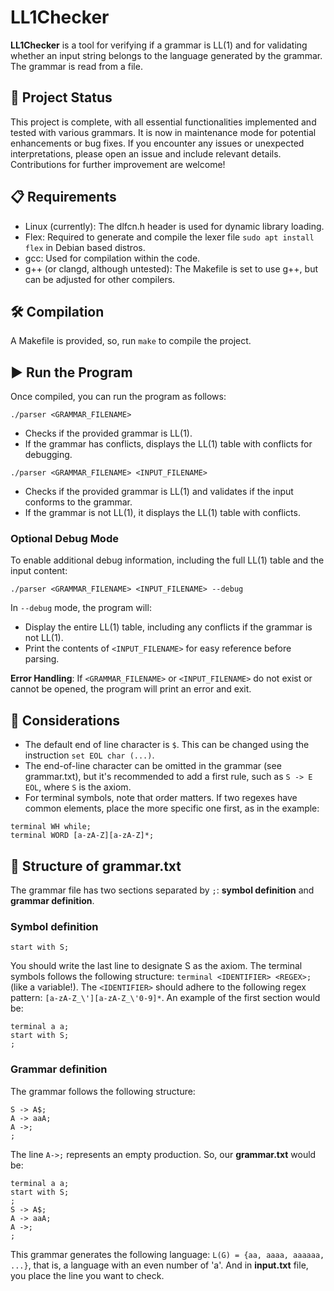 # LL1Checker
**LL1Checker** is a tool for verifying if a grammar is LL(1) and for validating whether an input string belongs to the language generated by the grammar. The grammar is read from a file.

## 🚀 Project Status
This project is complete, with all essential functionalities implemented and tested with various grammars. It is now in maintenance mode for potential enhancements or bug fixes. 
If you encounter any issues or unexpected interpretations, please open an issue and include relevant details. Contributions for further improvement are welcome!


## 📋 Requirements
- Linux (currently): The dlfcn.h header is used for dynamic library loading.
- Flex: Required to generate and compile the lexer file `sudo apt install flex` in Debian based distros.
- gcc: Used for compilation within the code.
- g++ (or clangd, although untested): The Makefile is set to use g++, but can be adjusted for other compilers.

## 🛠️ Compilation
A Makefile is provided, so, run `make` to compile the project.

## ▶️ Run the Program
Once compiled, you can run the program as follows:
~~~
./parser <GRAMMAR_FILENAME>
~~~ 
- Checks if the provided grammar is LL(1). 
- If the grammar has conflicts, displays the LL(1) table with conflicts for debugging. 
~~~
./parser <GRAMMAR_FILENAME> <INPUT_FILENAME>
~~~
- Checks if the provided grammar is LL(1) and validates if the input conforms to the grammar.
- If the grammar is not LL(1), it displays the LL(1) table with conflicts.

### Optional Debug Mode
To enable additional debug information, including the full LL(1) table and the input content:
~~~
./parser <GRAMMAR_FILENAME> <INPUT_FILENAME> --debug
~~~
In `--debug` mode, the program will:
- Display the entire LL(1) table, including any conflicts if the grammar is not LL(1).
- Print the contents of `<INPUT_FILENAME>` for easy reference before parsing.

**Error Handling**: 
If `<GRAMMAR_FILENAME>` or `<INPUT_FILENAME>` do not exist or cannot be opened, the program will print an error and exit.

## 📌 Considerations
- The default end of line character is `$`. This can be changed using the instruction `set EOL char (...)`. 
- The end-of-line character can be omitted in the grammar (see grammar.txt), but it's recommended to add a first rule, such as `S -> E EOL`, where `S` is the axiom.
- For terminal symbols, note that order matters. If two regexes have common elements, place the more specific one first, as in the example:
~~~
terminal WH while;
terminal WORD [a-zA-Z][a-zA-Z]*;
~~~

## 📄 Structure of grammar.txt
The grammar file has two sections separated by `;`: **symbol definition** and **grammar definition**.

### Symbol definition
~~~
start with S;
~~~
You should write the last line to designate S as the axiom.
The terminal symbols follows the following structure: `terminal <IDENTIFIER> <REGEX>;` (like a variable!). The `<IDENTIFIER>` should adhere to the following regex pattern: `[a-zA-Z_\'][a-zA-Z_\'0-9]*`.
An example of the first section would be:
~~~
terminal a a;
start with S;
;
~~~
### Grammar definition
The grammar follows the following structure:
~~~
S -> A$;
A -> aaA;
A ->;
;
~~~
The line `A->;` represents an empty production.
So, our **grammar.txt** would be:
~~~
terminal a a;
start with S;
;
S -> A$;
A -> aaA;
A ->;
;
~~~
This grammar generates the following language: `L(G) = {aa, aaaa, aaaaaa, ...}`, that is, a language with an even number of 'a'.
And in **input.txt** file, you place the line you want to check.
